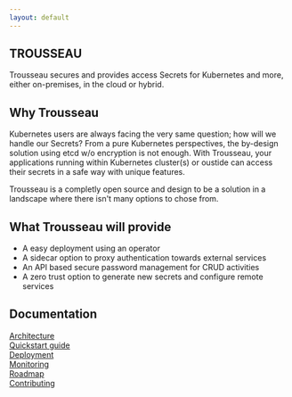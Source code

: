 ```yaml
---
layout: default
---
```


## TROUSSEAU

Trousseau secures and provides access Secrets for Kubernetes and more, either on-premises, in the cloud or hybrid.

## Why Trousseau

Kubernetes users are always facing the very same question; how will we handle our Secrets? From a pure Kubernetes
perspectives, the by-design solution using etcd w/o encryption is not enough. 
With Trousseau, your applications running within Kubernetes cluster(s) or oustide can access their secrets in a safe
way with unique features. 

Trousseau is a completly open source and design to be a solution in a landscape where there isn't many options to chose from. 

## What Trousseau will provide

* A easy deployment using an operator
* A sidecar option to proxy authentication towards external services
* An API based secure password management for CRUD activities
* A zero trust option to generate new secrets and configure remote services 

## Documentation 

[Architecture](./001-architecture.html) <br>
[Quickstart guide](./002-quickstart.html) <br>
[Deployment](./003-deployment.html) <br>
[Monitoring](./004-monitoring.html) <br>
[Roadmap](./005-roadmap.html) <br>
[Contributing](./006-contributing.html) <br>
